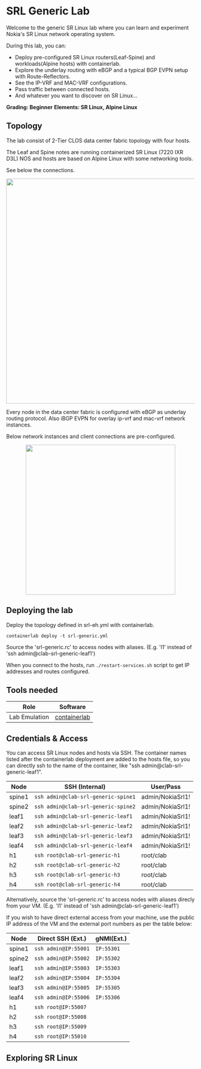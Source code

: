 # SRL Generic Lab

Welcome to the generic SR Linux lab where you can learn and experiment Nokia's SR Linux network operating system. 

During this lab, you can:
 - Deploy pre-configured SR Linux routers(Leaf-Spine) and workloads(Alpine hosts) with containerlab.
 - Explore the underlay routing with eBGP and a typical BGP EVPN setup with Route-Reflectors.
 - See the IP-VRF and MAC-VRF configurations.
 - Pass traffic between connected hosts.
 - And whatever you want to discover on SR Linux...

**Grading: Beginner**
**Elements: SR Linux, Alpine Linux**

## Topology

The lab consist of 2-Tier CLOS data center fabric topology with four hosts. 

The Leaf and Spine notes are running containerized SR Linux (7220 IXR D3L) NOS and hosts are based on Alpine Linux with some networking tools.

See below the connections.

<p align="center"> <img src="https://github.com/aaakpinar/NCE/assets/17744051/52fa00b0-f979-402d-bc69-b15f4b926256" height="600"> </p>

Every node in the data center fabric is configured with eBGP as underlay routing protocol. Also iBGP EVPN for overlay ip-vrf and mac-vrf network instances.

Below network instances and client connections are pre-configured.

<p align="center"> <img src="https://github.com/aaakpinar/NCE/assets/17744051/45b4cf0b-9cde-457f-8744-64cf4484d95c" height="400"> </p>


## Deploying the lab

Deploy the topology defined in srl-eh.yml with containerlab. 
```
containerlab deploy -t srl-generic.yml
```
Source the 'srl-generic.rc' to access nodes with aliases. (E.g. 'l1' instead of 'ssh admin@clab-srl-generic-leaf1')

When you connect to the hosts, run `./restart-services.sh` script to get IP addresses and routes configured.

## Tools needed  

| Role | Software |
| --- | --- |
| Lab Emulation | [containerlab](https://containerlab.dev/) |

## Credentials & Access

You can access SR Linux nodes and hosts via SSH. The container names listed after the containerlab deployment are added to the hosts file, so you can directly ssh to the name of the container, like "ssh admin@clab-srl-generic-leaf1".

| Node    | SSH (Internal)                         | User/Pass        |
| ------- | -------------------------------------- | ---------------- |
| spine1  | `ssh admin@clab-srl-generic-spine1`    | admin/NokiaSrl1! |
| spine2  | `ssh admin@clab-srl-generic-spine2`    | admin/NokiaSrl1! |
| leaf1   | `ssh admin@clab-srl-generic-leaf1 `    | admin/NokiaSrl1! |
| leaf2   | `ssh admin@clab-srl-generic-leaf2 `    | admin/NokiaSrl1! |
| leaf3   | `ssh admin@clab-srl-generic-leaf3 `    | admin/NokiaSrl1! |
| leaf4   | `ssh admin@clab-srl-generic-leaf4 `    | admin/NokiaSrl1! |
| h1      | `ssh root@clab-srl-generic-h1`         | root/clab        |
| h2      | `ssh root@clab-srl-generic-h2`         | root/clab        |
| h3      | `ssh root@clab-srl-generic-h3`         | root/clab        |
| h4      | `ssh root@clab-srl-generic-h4`         | root/clab        |

Alternatively, source the 'srl-generic.rc' to access nodes with aliases direcly from your VM. (E.g. 'l1' instead of 'ssh admin@clab-srl-generic-leaf1')

If you wish to have direct external access from your machine, use the public IP address of the VM and the external port numbers as per the table below:

| Node    | Direct SSH (Ext.)        | gNMI(Ext.) |
| ------- | ------------------------ | ---------- |
| spine1  | `ssh admin@IP:55001`     | `IP:55301` |
| spine2  | `ssh admin@IP:55002`     | `IP:55302` |
| leaf1   | `ssh admin@IP:55003`     | `IP:55303` |
| leaf2   | `ssh admin@IP:55004`     | `IP:55304` |
| leaf3   | `ssh admin@IP:55005`     | `IP:55305` |
| leaf4   | `ssh admin@IP:55006`     | `IP:55306` |
| h1      | `ssh root@IP:55007`      |            |
| h2      | `ssh root@IP:55008`      |            |
| h3      | `ssh root@IP:55009`      |            |
| h4      | `ssh root@IP:55010`      |            |
 
## Exploring SR Linux 

